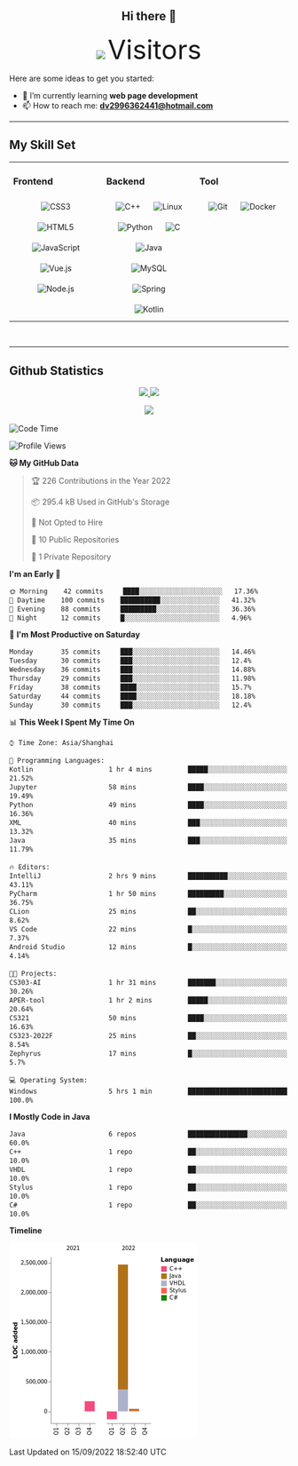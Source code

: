 <div align="center">
	<h2>Hi there 👋</h2>
	<img width=40% src="https://profile-counter.glitch.me/ZephyrusZhang/count.svg"/>
    <font size=9>Visitors</font>
</div>

Here are some ideas to get you started:

- 🌱 I’m currently learning **web page development**
- 📫 How to reach me: **dv2996362441@hotmail.com**

---

## My Skill Set  
<table><tr><td valign="top" width="33%">



### Frontend  
<div align="center">  
<img style="margin: 10px" src="https://profilinator.rishav.dev/skills-assets/css3-original-wordmark.svg" alt="CSS3" height="50" />  
<img style="margin: 10px" src="https://profilinator.rishav.dev/skills-assets/html5-original-wordmark.svg" alt="HTML5" height="50" />  
<img style="margin: 10px" src="https://profilinator.rishav.dev/skills-assets/javascript-original.svg" alt="JavaScript" height="50" />  
<img style="margin: 10px" src="https://profilinator.rishav.dev/skills-assets/vuejs-original-wordmark.svg" alt="Vue.js" height="50" />  
<img style="margin: 10px" src="https://profilinator.rishav.dev/skills-assets/nodejs-original-wordmark.svg" alt="Node.js" height="50" />  
</div>

</td><td valign="top" width="33%">



### Backend  
<div align="center">  
<img style="margin: 10px" src="https://profilinator.rishav.dev/skills-assets/cplusplus-original.svg" alt="C++" height="50" />  
<img style="margin: 10px" src="https://profilinator.rishav.dev/skills-assets/linux-original.svg" alt="Linux" height="50" />  
<img style="margin: 10px" src="https://profilinator.rishav.dev/skills-assets/python-original.svg" alt="Python" height="50" />  
<img style="margin: 10px" src="https://profilinator.rishav.dev/skills-assets/c-original.svg" alt="C" height="50" />  
<img style="margin: 10px" src="https://profilinator.rishav.dev/skills-assets/java-original-wordmark.svg" alt="Java" height="50" />  
<img style="margin: 10px" src="https://profilinator.rishav.dev/skills-assets/mysql-original-wordmark.svg" alt="MySQL" height="50" />  
<img style="margin: 10px" src="https://profilinator.rishav.dev/skills-assets/springio-icon.svg" alt="Spring" height="50" />  
<img style="margin: 10px" src="https://profilinator.rishav.dev/skills-assets/kotlinlang-icon.svg" alt="Kotlin" height="50" />  
</div>

</td><td valign="top" width="33%">



### Tool

<div align="center">  
<img style="margin: 10px" src="https://profilinator.rishav.dev/skills-assets/git-scm-icon.svg" alt="Git" height="50" />  
<img style="margin: 10px" src="https://profilinator.rishav.dev/skills-assets/docker-original-wordmark.svg" alt="Docker" height="50" />  
</div>

</td></tr></table>  

<br/>

---

## Github Statistics

<p align="center">
  <a href="https://github.com/ZephyrusZhang">
  <img width="52.5%" src="https://github-readme-stats.vercel.app/api?username=ZephyrusZhang&show_icons=true&bg_color=0,ea6161,ffc64d,fffc4d,52fa5a&theme=graywhite&hide_border=true" />
    <img width="44.5%" src="https://github-readme-stats.vercel.app/api/top-langs?username=ZephyrusZhang&show_icons=true&locale=en&layout=compact&bg_color=0,52fa5a,4dfcff,c64dff&theme=graywhite" />
  </a>
</p>
<p align="center">
  <a href="https://github.com/ZephyrusZhang">
  <img src="https://activity-graph.herokuapp.com/graph?username=ZephyrusZhang&theme=redical"/>
  </a>
</p>


<!--START_SECTION:waka-->
![Code Time](http://img.shields.io/badge/Code%20Time-17%20hrs%2015%20mins-blue)

![Profile Views](http://img.shields.io/badge/Profile%20Views-0-blue)

**🐱 My GitHub Data** 

> 🏆 226 Contributions in the Year 2022
 > 
> 📦 295.4 kB Used in GitHub's Storage 
 > 
> 🚫 Not Opted to Hire
 > 
> 📜 10 Public Repositories 
 > 
> 🔑 1 Private Repository 
 > 
**I'm an Early 🐤** 

```text
🌞 Morning    42 commits     ████░░░░░░░░░░░░░░░░░░░░░   17.36% 
🌆 Daytime    100 commits    ██████████░░░░░░░░░░░░░░░   41.32% 
🌃 Evening    88 commits     █████████░░░░░░░░░░░░░░░░   36.36% 
🌙 Night      12 commits     █░░░░░░░░░░░░░░░░░░░░░░░░   4.96%

```
📅 **I'm Most Productive on Saturday** 

```text
Monday       35 commits     ███░░░░░░░░░░░░░░░░░░░░░░   14.46% 
Tuesday      30 commits     ███░░░░░░░░░░░░░░░░░░░░░░   12.4% 
Wednesday    36 commits     ███░░░░░░░░░░░░░░░░░░░░░░   14.88% 
Thursday     29 commits     ███░░░░░░░░░░░░░░░░░░░░░░   11.98% 
Friday       38 commits     ████░░░░░░░░░░░░░░░░░░░░░   15.7% 
Saturday     44 commits     ████░░░░░░░░░░░░░░░░░░░░░   18.18% 
Sunday       30 commits     ███░░░░░░░░░░░░░░░░░░░░░░   12.4%

```


📊 **This Week I Spent My Time On** 

```text
⌚︎ Time Zone: Asia/Shanghai

💬 Programming Languages: 
Kotlin                   1 hr 4 mins         █████░░░░░░░░░░░░░░░░░░░░   21.52% 
Jupyter                  58 mins             ████░░░░░░░░░░░░░░░░░░░░░   19.49% 
Python                   49 mins             ████░░░░░░░░░░░░░░░░░░░░░   16.36% 
XML                      40 mins             ███░░░░░░░░░░░░░░░░░░░░░░   13.32% 
Java                     35 mins             ███░░░░░░░░░░░░░░░░░░░░░░   11.79%

🔥 Editors: 
IntelliJ                 2 hrs 9 mins        ██████████░░░░░░░░░░░░░░░   43.11% 
PyCharm                  1 hr 50 mins        █████████░░░░░░░░░░░░░░░░   36.75% 
CLion                    25 mins             ██░░░░░░░░░░░░░░░░░░░░░░░   8.62% 
VS Code                  22 mins             █░░░░░░░░░░░░░░░░░░░░░░░░   7.37% 
Android Studio           12 mins             █░░░░░░░░░░░░░░░░░░░░░░░░   4.14%

🐱‍💻 Projects: 
CS303-AI                 1 hr 31 mins        ███████░░░░░░░░░░░░░░░░░░   30.26% 
APER-tool                1 hr 2 mins         █████░░░░░░░░░░░░░░░░░░░░   20.64% 
CS321                    50 mins             ████░░░░░░░░░░░░░░░░░░░░░   16.63% 
CS323-2022F              25 mins             ██░░░░░░░░░░░░░░░░░░░░░░░   8.54% 
Zephyrus                 17 mins             █░░░░░░░░░░░░░░░░░░░░░░░░   5.7%

💻 Operating System: 
Windows                  5 hrs 1 min         █████████████████████████   100.0%

```

**I Mostly Code in Java** 

```text
Java                     6 repos             ███████████████░░░░░░░░░░   60.0% 
C++                      1 repo              ██░░░░░░░░░░░░░░░░░░░░░░░   10.0% 
VHDL                     1 repo              ██░░░░░░░░░░░░░░░░░░░░░░░   10.0% 
Stylus                   1 repo              ██░░░░░░░░░░░░░░░░░░░░░░░   10.0% 
C#                       1 repo              ██░░░░░░░░░░░░░░░░░░░░░░░   10.0%

```


**Timeline**

![Chart not found](https://raw.githubusercontent.com/ZephyrusZhang/ZephyrusZhang/main/charts/bar_graph.png) 


 Last Updated on 15/09/2022 18:52:40 UTC
<!--END_SECTION:waka-->

